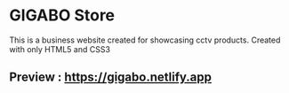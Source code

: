 # GIGABO Store

This is a business website created for showcasing cctv products.
Created with only HTML5 and CSS3

## Preview : https://gigabo.netlify.app